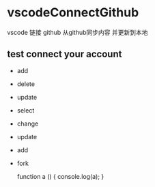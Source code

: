 # vscodeConnectGithub
vscode 链接 github 从github同步内容 并更新到本地

##  test connect your account

*  add
* delete
* update
* select

* change
* update 
* add
* fork

    function a () {
        console.log(a);
    }

